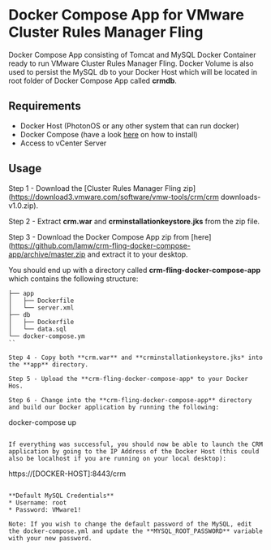 # Docker Compose App for VMware Cluster Rules Manager Fling

Docker Compose App consisting of Tomcat and MySQL Docker Container ready to run VMware Cluster Rules Manager Fling. Docker Volume is also used to persist the MySQL db to your Docker Host which will be located in root folder of Docker Compose App called **crmdb**.

## Requirements

* Docker Host (PhotonOS or any other system that can run docker)
* Docker Compose (have a look [here](https://docs.docker.com/compose/install/) on how to install)
* Access to vCenter Server

## Usage

Step 1 - Download the [Cluster Rules Manager Fling zip](https://download3.vmware.com/software/vmw-tools/crm/crm downloads-v1.0.zip).

Step 2 - Extract **crm.war** and **crminstallationkeystore.jks** from the zip file.

Step 3 - Download the Docker Compose App zip from [here](https://github.com/lamw/crm-fling-docker-compose-app/archive/master.zip and extract it to your desktop. 

You should end up with a directory called **crm-fling-docker-compose-app** which contains the following structure:

```
├── app
│   ├── Dockerfile
│   └── server.xml
├── db
│   ├── Dockerfile
│   └── data.sql
└── docker-compose.ym
``

Step 4 - Copy both **crm.war** and **crminstallationkeystore.jks* into the **app** directory.

Step 5 - Upload the **crm-fling-docker-compose-app* to your Docker Hos. 

Step 6 - Change into the **crm-fling-docker-compose-app** directory and build our Docker application by running the following:

```
docker-compose up
```

If everything was successful, you should now be able to launch the CRM application by going to the IP Address of the Docker Host (this could also be localhost if you are running on your local desktop):

```
https://[DOCKER-HOST]:8443/crm
```

**Default MySQL Credentials**
* Username: root
* Password: VMware1!

Note: If you wish to change the default password of the MySQL, edit the docker-compose.yml and update the **MYSQL_ROOT_PASSWORD** variable with your new password.